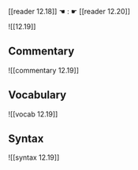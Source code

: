 [[reader 12.18]] ☚ : ☛ [[reader 12.20]]

![[12.19]]

## Commentary

![[commentary 12.19]]

## Vocabulary

![[vocab 12.19]]

## Syntax

![[syntax 12.19]]


